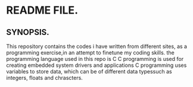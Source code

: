 # README FILE.


## SYNOPSIS.
This repository contains the codes i have written from different sites, as a programming exercise,in an attempt to finetune my coding skills.
the programming language used in this repo is C
C programming is used for creating embedded system drivers and applications
C programming uses variables to store data, which can be of different data typessuch as integers, floats and chrascters.
